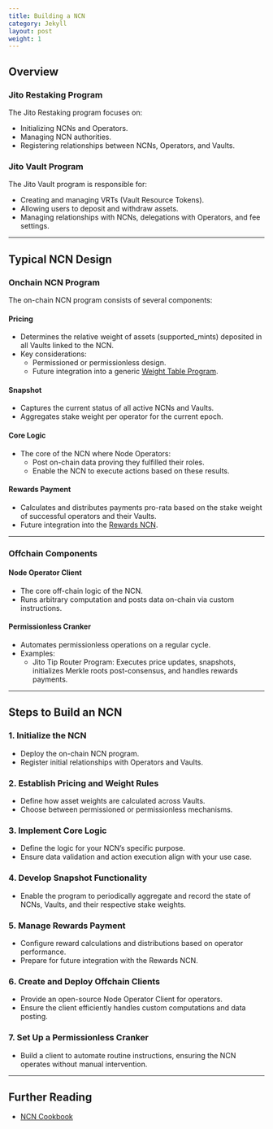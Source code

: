 ```yaml
---
title: Building a NCN
category: Jekyll
layout: post
weight: 1
---
```


## Overview

### Jito Restaking Program
The Jito Restaking program focuses on:
- Initializing NCNs and Operators.
- Managing NCN authorities.
- Registering relationships between NCNs, Operators, and Vaults.

### Jito Vault Program
The Jito Vault program is responsible for:
- Creating and managing VRTs (Vault Resource Tokens).
- Allowing users to deposit and withdraw assets.
- Managing relationships with NCNs, delegations with Operators, and fee settings.

---

## Typical NCN Design

### Onchain NCN Program
The on-chain NCN program consists of several components:

#### **Pricing**
- Determines the relative weight of assets (supported_mints) deposited in all Vaults linked to the NCN.
- Key considerations:
  - Permissioned or permissionless design.
  - Future integration into a generic [Weight Table Program](https://github.com/jito-foundation/jito-tip-router).

#### **Snapshot**
- Captures the current status of all active NCNs and Vaults.
- Aggregates stake weight per operator for the current epoch.

#### **Core Logic**
- The core of the NCN where Node Operators:
  - Post on-chain data proving they fulfilled their roles.
  - Enable the NCN to execute actions based on these results.

#### **Rewards Payment**
- Calculates and distributes payments pro-rata based on the stake weight of successful operators and their Vaults.
- Future integration into the [Rewards NCN](https://github.com/jito-foundation/jito-rewards-ncn).

---

### Offchain Components

#### **Node Operator Client**
- The core off-chain logic of the NCN.
- Runs arbitrary computation and posts data on-chain via custom instructions.

#### **Permissionless Cranker**
- Automates permissionless operations on a regular cycle.
- Examples:
  - Jito Tip Router Program: Executes price updates, snapshots, initializes Merkle roots post-consensus, and handles rewards payments.

---

## Steps to Build an NCN

### 1. Initialize the NCN
- Deploy the on-chain NCN program.
- Register initial relationships with Operators and Vaults.

### 2. Establish Pricing and Weight Rules
- Define how asset weights are calculated across Vaults.
- Choose between permissioned or permissionless mechanisms.

### 3. Implement Core Logic
- Define the logic for your NCN’s specific purpose.
- Ensure data validation and action execution align with your use case.

### 4. Develop Snapshot Functionality
- Enable the program to periodically aggregate and record the state of NCNs, Vaults, and their respective stake weights.

### 5. Manage Rewards Payment
- Configure reward calculations and distributions based on operator performance.
- Prepare for future integration with the Rewards NCN.

### 6. Create and Deploy Offchain Clients
- Provide an open-source Node Operator Client for operators.
- Ensure the client efficiently handles custom computations and data posting.

### 7. Set Up a Permissionless Cranker
- Build a client to automate routine instructions, ensuring the NCN operates without manual intervention.

---

## Further Reading

- [NCN Cookbook](https://ncn-cookbook.vercel.app/building-ncn/ncn-design.html)
